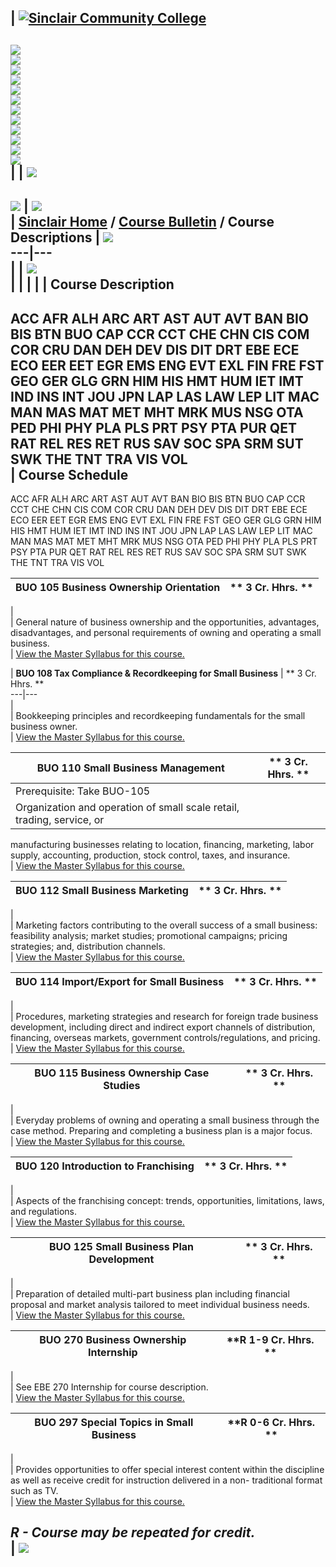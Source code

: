 | [![Sinclair Community College](graphics/00.gif)](http://www.sinclair.edu)  
---  
[![](graphics/01A.gif)](http://www.sinclair.edu/welcome.htm)  
[![](graphics/02A.gif)](http://www.sinclair.edu/information/)  
[![](graphics/03A.gif)](http://www.sinclair.edu/information.html)  
[![](graphics/04A.gif)](http://www.sinclair.edu/departments/admissions/)  
[![](graphics/05A.gif)](http://www.sinclair.edu/distance/)  
[![](graphics/06A.gif)](http://www.sinclair.edu/stuservices.html)  
[![](graphics/07A.gif)](http://www.sinclair.edu/divisions/)  
[![](graphics/08A.gif)](http://www.sinclair.edu/departments/)  
[![](graphics/09A.gif)](http://www.sinclair.edu/contact.html)  
[![](graphics/10A.gif)](http://www.sinclair.edu/search.html)  
[![](graphics/11a.gif)](http://www.sinclair.edu)  
![](graphics/11b.gif)  
|  | ![](graphics2/bar.gif)  
---  
![](graphics2/descriptions_title.jpg) | ![](graphics2/header2.gif)  
|  [Sinclair Home](http://www.sinclair.edu) / [Course Bulletin](index.cfm) /
Course Descriptions  | ![](graphics2/arc1.gif)  
---|---  
  |   | ![](graphics2/arc2.gif)  
|   |  |  |  | **Course Description**  
---  
ACC AFR ALH ARC ART AST AUT AVT BAN BIO BIS BTN BUO CAP CCR CCT CHE CHN CIS
COM COR CRU DAN DEH DEV DIS DIT DRT EBE ECE ECO EER EET EGR EMS ENG EVT EXL
FIN FRE FST GEO GER GLG GRN HIM HIS HMT HUM IET IMT IND INS INT JOU JPN LAP
LAS LAW LEP LIT MAC MAN MAS MAT MET MHT MRK MUS NSG OTA PED PHI PHY PLA PLS
PRT PSY PTA PUR QET RAT REL RES RET RUS SAV SOC SPA SRM SUT SWK THE TNT TRA
VIS VOL  
| **Course Schedule**  
---  
ACC AFR ALH ARC ART AST AUT AVT BAN BIO BIS BTN BUO CAP CCR CCT CHE CHN CIS
COM COR CRU DAN DEH DEV DIS DIT DRT EBE ECE ECO EER EET EGR EMS ENG EVT EXL
FIN FRE FST GEO GER GLG GRN HIM HIS HMT HUM IET IMT IND INS INT JOU JPN LAP
LAS LAW LEP LIT MAC MAN MAS MAT MET MHT MRK MUS NSG OTA PED PHI PHY PLA PLS
PRT PSY PTA PUR QET RAT REL RES RET RUS SAV SOC SPA SRM SUT SWK THE TNT TRA
VIS VOL  
  
|  **BUO  105 Business Ownership Orientation** |  **    3 Cr. Hhrs. **  
---|---  
  |  
  |  General nature of business ownership and the opportunities, advantages,
disadvantages, and personal requirements of owning and operating a small
business.  
  |  [View the Master Syllabus for this
course.](http://dynamic.sinclair.edu/MasterSyllabi/BUO105.rtf)  
  
|  **BUO  108 Tax Compliance & Recordkeeping for Small Business** |  **    3
Cr. Hhrs. **  
---|---  
  |  
  |  Bookkeeping principles and recordkeeping fundamentals for the small
business owner.  
  |  [View the Master Syllabus for this
course.](http://dynamic.sinclair.edu/MasterSyllabi/BUO108.rtf)  
  
|  **BUO  110 Small Business Management** |  **    3 Cr. Hhrs. **  
---|---  
  |  Prerequisite: Take BUO-105  
  |  Organization and operation of small scale retail, trading, service, or
manufacturing businesses relating to location, financing, marketing, labor
supply, accounting, production, stock control, taxes, and insurance.  
  |  [View the Master Syllabus for this
course.](http://dynamic.sinclair.edu/MasterSyllabi/BUO110.rtf)  
  
|  **BUO  112 Small Business Marketing** |  **    3 Cr. Hhrs. **  
---|---  
  |  
  |  Marketing factors contributing to the overall success of a small
business: feasibility analysis; market studies; promotional campaigns; pricing
strategies; and, distribution channels.  
  |  [View the Master Syllabus for this
course.](http://dynamic.sinclair.edu/MasterSyllabi/BUO112.rtf)  
  
|  **BUO  114 Import/Export for Small Business** |  **    3 Cr. Hhrs. **  
---|---  
  |  
  |  Procedures, marketing strategies and research for foreign trade business
development, including direct and indirect export channels of distribution,
financing, overseas markets, government controls/regulations, and pricing.  
  |  [View the Master Syllabus for this
course.](http://dynamic.sinclair.edu/MasterSyllabi/BUO114.rtf)  
  
|  **BUO  115 Business Ownership Case Studies** |  **    3 Cr. Hhrs. **  
---|---  
  |  
  |  Everyday problems of owning and operating a small business through the
case method. Preparing and completing a business plan is a major focus.  
  |  [View the Master Syllabus for this
course.](http://dynamic.sinclair.edu/MasterSyllabi/BUO115.rtf)  
  
|  **BUO  120 Introduction to Franchising** |  **    3 Cr. Hhrs. **  
---|---  
  |  
  |  Aspects of the franchising concept: trends, opportunities, limitations,
laws, and regulations.  
  |  [View the Master Syllabus for this
course.](http://dynamic.sinclair.edu/MasterSyllabi/BUO120.rtf)  
  
|  **BUO  125 Small Business Plan Development** |  **    3 Cr. Hhrs. **  
---|---  
  |  
  |  Preparation of detailed multi-part business plan including financial
proposal and market analysis tailored to meet individual business needs.  
  |  [View the Master Syllabus for this
course.](http://dynamic.sinclair.edu/MasterSyllabi/BUO125.rtf)  
  
|  **BUO  270 Business Ownership Internship** |  **R    1-9 Cr. Hhrs. **  
---|---  
  |  
  |  See EBE 270 Internship for course description.  
  |  [View the Master Syllabus for this
course.](http://dynamic.sinclair.edu/MasterSyllabi/BUO270.rtf)  
  
|  **BUO  297 Special Topics in Small Business** |  **R    0-6 Cr. Hhrs. **  
---|---  
  |  
  |  Provides opportunities to offer special interest content within the
discipline as well as receive credit for instruction delivered in a non-
traditional format such as TV.  
  |  [View the Master Syllabus for this
course.](http://dynamic.sinclair.edu/MasterSyllabi/BUO297.rtf)  
  
_**R** \- Course may be repeated for credit._  
| ![](graphics2/rightbar.gif)  
---


